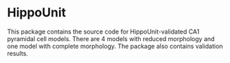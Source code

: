 # HippoUnit
This package contains the source code for HippoUnit-validated CA1 pyramidal cell models. There are 4 models with reduced morphology and one model with complete morphology. The package also contains validation results.
